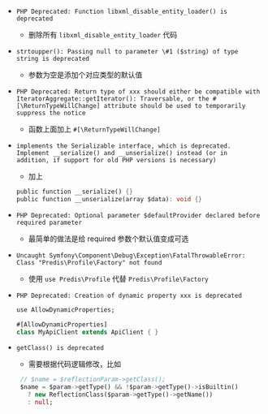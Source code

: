 - `PHP Deprecated: Function libxml_disable_entity_loader() is deprecated`
    - 删除所有 `libxml_disable_entity_loader` 代码
- `strtoupper(): Passing null to parameter \#1 ($string) of type string is deprecated`
    - 参数为空是添加个对应类型的默认值
- `PHP Deprecated: Return type of xxx should either be compatible with IteratorAggregate::getIterator(): Traversable, or the #[\ReturnTypeWillChange] attribute should be used to temporarily suppress the notice`
    - 函数上面加上 `#[\ReturnTypeWillChange]`
- `implements the Serializable interface, which is deprecated. Implement __serialize() and __unserialize() instead (or in addition, if support for old PHP versions is necessary)`
    
    - 加上
    
    ```Dart
    public function __serialize() {}
    public function __unserialize(array $data): void {}
    ```
    
- `PHP Deprecated: Optional parameter $defaultProvider declared before required parameter`
    - 最简单的做法是给 required 参数个默认值变成可选
- `Uncaught Symfony\Component\Debug\Exception\FatalThrowableError: Class "Predis\Profile\Factory" not found`
    - 使用 `use Predis\Profile` 代替 `Predis\Profile\Factory`
- `PHP Deprecated: Creation of dynamic property xxx is deprecated`
    
    ```Dart
    use AllowDynamicProperties;
    
    #[AllowDynamicProperties]
    class MyApiClient extends ApiClient { }
    ```
    
- `getClass() is deprecated`
    
    - 需要根据代码逻辑修改，比如
    
    ```Dart
     // $name = $reflectionParam->getClass();
     $name = $param->getType() && !$param->getType()->isBuiltin() 
       ? new ReflectionClass($param->getType()->getName())
       : null;
    ```